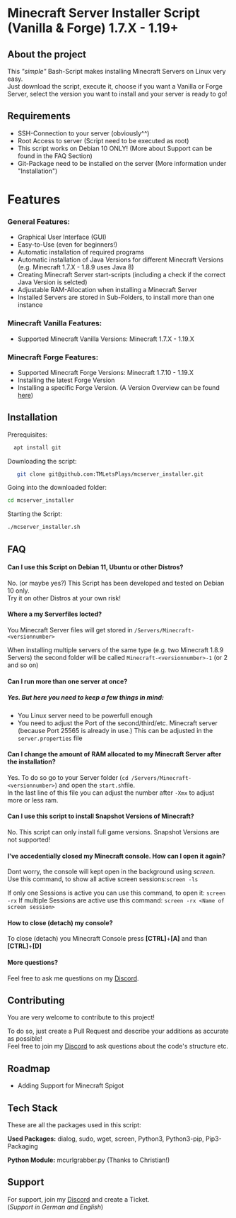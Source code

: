 
# Minecraft Server Installer Script (Vanilla & Forge) 1.7.X - 1.19+
## About the project

This *"simple"* Bash-Script makes installing Minecraft Servers on Linux very easy.  
Just download the script, execute it, choose if you want a Vanilla or Forge Server, select the version you want to install and your server is ready to go!  



## Requirements

 - SSH-Connection to your server (obviously^^)
 - Root Access to server (Script need to be executed as root)
 - This script works on Debian 10 ONLY! (More about Support can be found in the FAQ Section)
 - Git-Package need to be installed on the server (More information under "Installation")



# Features
### General Features:
- Graphical User Interface (GUI)
- Easy-to-Use (even for beginners!)
- Automatic installation of required programs
- Automatic installation of Java Versions for different Minecraft Versions (e.g. Minecraft 1.7.X - 1.8.9 uses Java 8)
- Creating Minecraft Server start-scripts (including a check if the correct Java Version is selcted)
- Adjustable RAM-Allocation when installing a Minecraft Server
- Installed Servers are stored in Sub-Folders, to install more than one instance

### Minecraft Vanilla Features:
- Supported Minecraft Vanilla Versions: Minecraft 1.7.X - 1.19.X

### Minecraft Forge Features:
- Supported Minecraft Forge Versions: Minecraft 1.7.10 - 1.19.X
- Installing the latest Forge Version
- Installing a specific Forge Version. (A Version Overview can be found [here](https://files.minecraftforge.net/net/minecraftforge/forge/))



## Installation

Prerequisites:

```bash
  apt install git
```

Downloading the script:
```bash
   git clone git@github.com:TMLetsPlays/mcserver_installer.git
```

Going into the downloaded folder:
```bash
cd mcserver_installer
```

Starting the Script:
```bash
./mcserver_installer.sh
```
## FAQ

#### **Can I use this Script on Debian 11, Ubuntu or other Distros?**

No. (or maybe yes?) This Script has been developed and tested on Debian 10 only.  
Try it on other Distros at your own risk!

#### **Where a my Serverfiles locted?**

You Minecraft Server files will get stored in `/Servers/Minecraft-<versionnumber>`  

When installing multiple servers of the same type (e.g. two Minecraft 1.8.9 Servers) the second folder will be called `Minecraft-<versionnumber>-1` (or 2 and so on)  

#### **Can I run more than one server at once?**

##### Yes. But here you need to keep a few things in mind:
- You Linux server need to be powerfull enough
- You need to adjust the Port of the second/third/etc. Minecraft server (because Port 25565 is already in use.) This can be adjusted in the `server.properties` file  

#### **Can I change the amount of RAM allocated to my Minecraft Server after the installation?**

Yes. To do so go to your Server folder (`cd /Servers/Minecraft-<versionnumber>`) and open the `start.sh`file.  
In the last line of this file you can adjust the number after `-Xmx` to adjust more or less ram.

#### **Can I use this script to install Snapshot Versions of Minecraft?**

No. This script can only install full game versions. Snapshot Versions are not supported!

#### **I've accedentially closed my Minecraft console. How can I open it again?** 
Dont worry, the console will kept open in the background using *screen*.  
Use this command, to show all active screen sessions:`screen -ls`  

If only one Sessions is active you can use this command, to open it: `screen -rx`
If multiple Sessions are active use this command: `screen -rx <Name of screen session>`

#### **How to close (detach)  my console?**
To close (detach) you Minecraft Console press **[CTRL]**+**[A]** and than **[CTRL]**+**[D]**

#### **More questions?**
Feel free to ask me questions on my [Discord](https://realtm.link/discord).

## Contributing

You are very welcome to contribute to this project!

To do so, just create a Pull Request and describe your additions as accurate as possible!  
Feel free to join my [Discord](https://realtm.link/discord) to ask questions about the code's structure etc.


## Roadmap

- Adding Support for Minecraft Spigot



## Tech Stack
These are all the packages used in this script:

**Used Packages:** dialog, sudo, wget, screen, Python3, Python3-pip, Pip3-Packaging

**Python Module:** mcurlgrabber.py (Thanks to Christian!)


## Support

For support, join my [Discord](https://realtm.link/discord) and create a Ticket.  
(*Support in German and English*)